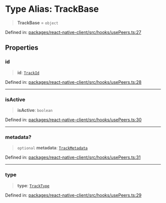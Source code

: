 # Type Alias: TrackBase

> **TrackBase** = `object`

Defined in: [packages/react-native-client/src/hooks/usePeers.ts:27](https://github.com/fishjam-cloud/mobile-client-sdk/blob/76d05a6e62b137b02043a8a00ca762ff218a64b5/packages/react-native-client/src/hooks/usePeers.ts#L27)

## Properties

### id

> **id**: [`TrackId`](TrackId.md)

Defined in: [packages/react-native-client/src/hooks/usePeers.ts:28](https://github.com/fishjam-cloud/mobile-client-sdk/blob/76d05a6e62b137b02043a8a00ca762ff218a64b5/packages/react-native-client/src/hooks/usePeers.ts#L28)

***

### isActive

> **isActive**: `boolean`

Defined in: [packages/react-native-client/src/hooks/usePeers.ts:30](https://github.com/fishjam-cloud/mobile-client-sdk/blob/76d05a6e62b137b02043a8a00ca762ff218a64b5/packages/react-native-client/src/hooks/usePeers.ts#L30)

***

### metadata?

> `optional` **metadata**: [`TrackMetadata`](TrackMetadata.md)

Defined in: [packages/react-native-client/src/hooks/usePeers.ts:31](https://github.com/fishjam-cloud/mobile-client-sdk/blob/76d05a6e62b137b02043a8a00ca762ff218a64b5/packages/react-native-client/src/hooks/usePeers.ts#L31)

***

### type

> **type**: [`TrackType`](TrackType.md)

Defined in: [packages/react-native-client/src/hooks/usePeers.ts:29](https://github.com/fishjam-cloud/mobile-client-sdk/blob/76d05a6e62b137b02043a8a00ca762ff218a64b5/packages/react-native-client/src/hooks/usePeers.ts#L29)
